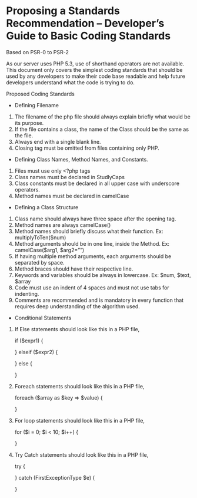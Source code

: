 # Proposing a Standards Recommendation – Developer’s Guide to Basic Coding Standards
Based on PSR-0 to PSR-2

As our server uses PHP 5.3, use of shorthand operators are not available. This document only covers the simplest coding standards that should be used by any developers to make their code base readable and help future developers understand what the code is trying to do.

Proposed Coding Standards

- Defining Filename
1.	The filename of the php file should always explain briefly what would be its purpose.
2.	If the file contains a class, the name of the Class should be the same as the file.
3.	Always end with a single blank line.
4.	Closing tag must be omitted from files containing only PHP.

- Defining Class Names, Method Names, and Constants.
1.	Files must use only <?php tags
2.	Class names must be declared in StudlyCaps
3.	Class constants must be declared in all upper case with underscore operators.
4.	Method names must be declared in camelCase

- Defining a Class Structure
1.	Class name should always have three space after the opening tag.
2.	Method names are always camelCase()
3.	Method names should briefly discuss what their function. Ex: multiplyToTen($num)
4.	Method arguments should be in one line, inside the Method. Ex: camelCase($arg1, $arg2=””)
5.	If having multiple method arguments, each arguments should be separated by space.
6.	Method braces should have their respective line.
7.	Keywords and variables should be always in lowercase. Ex: $num, $text, $array
8.	Code must use an indent of 4 spaces and must not use tabs for indenting.
9.	Comments are recommended and is mandatory in every function that requires deep understanding of the algorithm used.

- Conditional Statements
1.	If Else statements should look like this in a PHP file,

    if ($expr1) {
    
    } elseif ($expr2) {
    
    } else {
    
    }

2.	Foreach statements should look like this in a PHP file,

    foreach ($array as $key => $value) {
    
    }

3.	For loop statements should look like this in a PHP file,

    for ($i = 0; $i < 10; $i++) {
    
    }

4.	Try Catch statements should look like this in a PHP file,

    try {

    } catch (FirstExceptionType $e) {
    
    }

